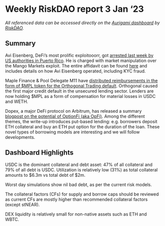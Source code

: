 # Weekly RiskDAO report 3 Jan ‘23
*All referenced data can be accessed directly on the [Aurigami dashboard](https://aurigami.riskdao.org/#system-status) by [RiskDAO](https://riskdao.org).*

## Summary

Avi Eisenberg, DeFi’s most prolific exploitooorr, got [arrested last week by US authorities in Puerto Rico](https://twitter.com/CoinDesk/status/1607875275227807747?s=20&t=-vZnjFCOzy9sUUpANua92w). He is charged with market manipulation over the Mango Markets exploit. The entire affidavit can be found [here](https://storage.courtlistener.com/recap/gov.uscourts.nysd.591629/gov.uscourts.nysd.591629.1.0.pdf) and includes details on how Avi Eisenberg operated, including KYC fraud. 

Maple Finance & Pool Delegate M11 have [distributed reimbursements in the form of $MPL token for the Orthogonal Trading default](https://twitter.com/m11credit/status/1606314452797648898?s=46&t=3s1erLeiZrwlj6HYik3Z0g). Orthogonal caused the first major credit default in the unsecured lending sector. Lenders are now holding $MPL as a form of compensation for material losses in USDC and WETH. 

Dopex, a major DeFi protocol on Arbitrum, has released a summary [blogpost on the potential of OptionFi (aka OpFi)](https://medium.com/@tztokchad/options-options-options-8adfe1eecb8c). Among the different themes, the write-up introduces put-based lending: e.g. borrowers deposit ETH collateral and buy an ETH put option for the duration of the loan. These novel types of borrowing models are interesting and we will follow developments.


## Dashboard Highlights

USDC is the dominant collateral and debt asset: 47% of all collateral and 79% of all debt is USDC. Utilization is relatively low (31%) as total collateral amounts to $6.3m vs total debt of $2m.

Worst day simulations show nil bad debt, as per the current risk models.

The collateral factors (CFs) for supply and borrow caps should be reviewed as current CFs are mostly higher than recommended collateral factors (except stNEAR).

DEX liquidity is relatively small for non-native assets such as ETH and WBTC.


